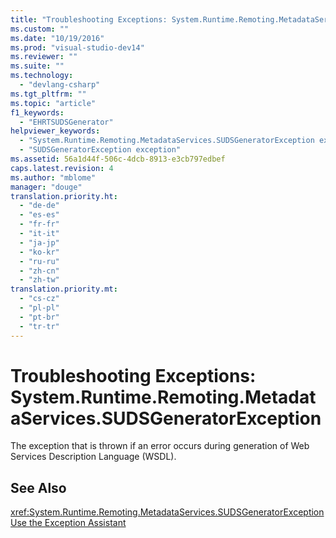 ```yaml
---
title: "Troubleshooting Exceptions: System.Runtime.Remoting.MetadataServices.SUDSGeneratorException"
ms.custom: ""
ms.date: "10/19/2016"
ms.prod: "visual-studio-dev14"
ms.reviewer: ""
ms.suite: ""
ms.technology: 
  - "devlang-csharp"
ms.tgt_pltfrm: ""
ms.topic: "article"
f1_keywords: 
  - "EHRTSUDSGenerator"
helpviewer_keywords: 
  - "System.Runtime.Remoting.MetadataServices.SUDSGeneratorException exception"
  - "SUDSGeneratorException exception"
ms.assetid: 56a1d44f-506c-4dcb-8913-e3cb797edbef
caps.latest.revision: 4
ms.author: "mblome"
manager: "douge"
translation.priority.ht: 
  - "de-de"
  - "es-es"
  - "fr-fr"
  - "it-it"
  - "ja-jp"
  - "ko-kr"
  - "ru-ru"
  - "zh-cn"
  - "zh-tw"
translation.priority.mt: 
  - "cs-cz"
  - "pl-pl"
  - "pt-br"
  - "tr-tr"
---
```

# Troubleshooting Exceptions: System.Runtime.Remoting.MetadataServices.SUDSGeneratorException
The exception that is thrown if an error occurs during generation of Web Services Description Language (WSDL).  
  
## See Also  
 <xref:System.Runtime.Remoting.MetadataServices.SUDSGeneratorException>   
 [Use the Exception Assistant](../Topic/How%20to:%20Use%20the%20Exception%20Assistant.md)